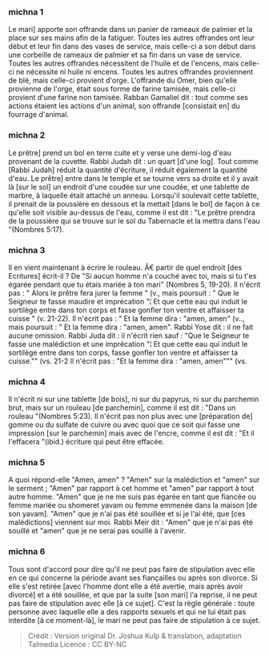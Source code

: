 
### michna 1
Le mari] apporte son offrande dans un panier de rameaux de palmier et la place sur ses mains afin de la fatiguer. Toutes les autres offrandes ont leur début et leur fin dans des vases de service, mais celle-ci a son début dans une corbeille de rameaux de palmier et sa fin dans un vase de service. Toutes les autres offrandes nécessitent de l'huile et de l'encens, mais celle-ci ne nécessite ni huile ni encens. Toutes les autres offrandes proviennent de blé, mais celle-ci provient d'orge. L'offrande du Omer, bien qu'elle provienne de l'orge, était sous forme de farine tamisée, mais celle-ci provient d'une farine non tamisée. Rabban Gamaliel dit : tout comme ses actions étaient les actions d'un animal, son offrande [consistait en] du fourrage d'animal.

### michna 2
Le prêtre] prend un bol en terre cuite et y verse une demi-log d'eau provenant de la cuvette. Rabbi Judah dit : un quart [d'une log]. Tout comme [Rabbi Judah] réduit la quantité d'écriture, il réduit également la quantité d'eau. Le prêtre] entre dans le temple et se tourne vers sa droite et il y avait là [sur le sol] un endroit d'une coudée sur une coudée, et une tablette de marbre, à laquelle était attaché un anneau. Lorsqu'il soulevait cette tablette, il prenait de la poussière en dessous et la mettait [dans le bol] de façon à ce qu'elle soit visible au-dessus de l'eau, comme il est dit : "Le prêtre prendra de la poussière qui se trouve sur le sol du Tabernacle et la mettra dans l'eau "(Nombres 5:17).

### michna 3
Il en vient maintenant à écrire le rouleau. Ã€ partir de quel endroit [des Ecritures] écrit-il ? De "Si aucun homme n'a couché avec toi, mais si tu t'es égarée pendant que tu étais mariée à ton mari" (Nombres 5, 19-20). Il n'écrit pas : " Alors le prêtre fera jurer la femme " (v., mais poursuit : " Que le Seigneur te fasse maudire et imprécation "¦ Et que cette eau qui induit le sortilège entre dans ton corps et fasse gonfler ton ventre et affaisser ta cuisse " (v. 21-22). Il n'écrit pas : " Et la femme dira : "amen, amen" (v.., mais poursuit : " Et la femme dira : "amen, amen". Rabbi Yose dit : il ne fait aucune omission. Rabbi Juda dit : il n'écrit rien sauf : "Que le Seigneur te fasse une malédiction et une imprécation "¦ Et que cette eau qui induit le sortilège entre dans ton corps, fasse gonfler ton ventre et affaisser ta cuisse."" (vs. 21-2 Il n'écrit pas : "Et la femme dira : "amen, amen""" (vs.

### michna 4
Il n'écrit ni sur une tablette [de bois], ni sur du papyrus, ni sur du parchemin brut, mais sur un rouleau [de parchemin], comme il est dit : "Dans un rouleau "(Nombres 5:23). Il n'écrit pas non plus avec une [préparation de] gomme ou du sulfate de cuivre ou avec quoi que ce soit qui fasse une impression [sur le parchemin] mais avec de l'encre, comme il est dit : "Et il l'effacera "(ibid.) écriture qui peut être effacée.

### michna 5
A quoi répond-elle "Amen, amen" ? "Amen" sur la malédiction et "amen" sur le serment ; "Amen" par rapport à cet homme et "amen" par rapport à tout autre homme. "Amen" que je ne me suis pas égarée en tant que fiancée ou femme mariée ou shomeret yavam ou femme emmenée dans la maison [de son yavam]. "Amen" que je n'ai pas été souillée et si je l'ai été, que [ces malédictions] viennent sur moi. Rabbi Meir dit : "Amen" que je n'ai pas été souillé et "amen" que je ne serai pas souillé à l'avenir.

### michna 6
Tous sont d'accord pour dire qu'il ne peut pas faire de stipulation avec elle en ce qui concerne la période avant ses fiançailles ou après son divorce. Si elle s'est retirée [avec l'homme dont elle a été avertie, mais après avoir divorcé] et a été souillée, et que par la suite [son mari] l'a reprise, il ne peut pas faire de stipulation avec elle [à ce sujet]. C'est la règle générale : toute personne avec laquelle elle a des rapports sexuels et qui ne lui était pas interdite [à ce moment-là], le mari ne peut pas faire de stipulation à ce sujet.

>Crédit : Version original Dr. Joshua Kulp & translation, adaptation Talmedia
>Licence : CC BY-NC